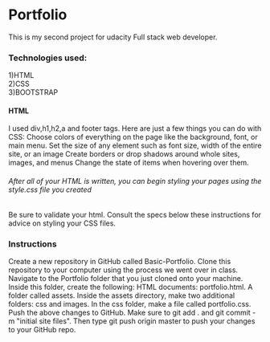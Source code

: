 # Portfolio
This is my second project for udacity Full stack web developer.
### Technologies used:
 1)HTML                         
 2)CSS                          
 3)BOOTSTRAP                                                  
 #### HTML
  I used div,h1,h2,a and footer tags.
Here are just a few things you can do with CSS:
Choose colors of everything on the page like the background, font, or main menu.
Set the size of any element such as font size, width of the entire site, or an image
Create borders or drop shadows around whole sites, images, and menus
Change the state of items when hovering over them.
###### After all of your HTML is written, you can begin styling your pages using the style.css file you created
Be sure to validate your html.
Consult the specs below these instructions for advice on styling your CSS files.
### Instructions
Create a new repository in GitHub called Basic-Portfolio.
Clone this repository to your computer using the process we went over in class.
Navigate to the Portfolio folder that you just cloned onto your machine. Inside this folder, create the following:
HTML documents: portfolio.html.
A folder called assets.
Inside the assets directory, make two additional folders: css and images.
In the css folder, make a file called portfolio.css.
Push the above changes to GitHub.
Make sure to git add . and git commit -m "initial site files". Then type git push origin master to push your changes to your GitHub repo.
